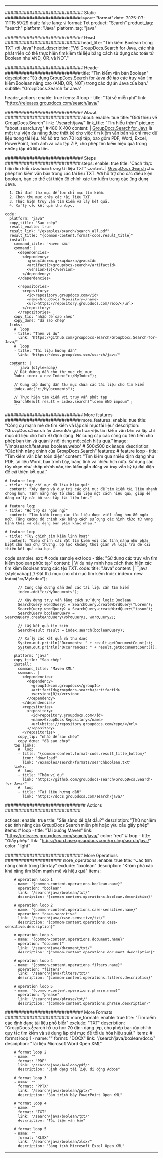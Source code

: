 
---
############################# Static ############################
layout: "format"
date:  2025-03-11T15:59:29
draft: false
lang: vi
format: Txt
product: "Search"
product_tag: "search"
platform: "Java"
platform_tag: "java"

############################# Head ############################
head_title: "Tìm kiếm Boolean trong TXT với Java"
head_description: "Với GroupDocs.Search for Java, các nhà phát triển có thể thực hiện tìm kiếm tài liệu bằng cách sử dụng các toán tử Boolean như AND, OR, và NOT."

############################# Header ############################
title: "Tìm kiếm văn bản Boolean" 
description: "Sử dụng GroupDocs.Search for Java để tạo các truy vấn tìm kiếm Boolean nâng cao (AND, OR, NOT) trong các dự án Java của bạn."
subtitle: "GroupDocs.Search for Java" 

header_actions:
  enable: true
  items:
    #  loop
    - title: "Tải về miễn phí"
      link: "https://releases.groupdocs.com/search/java/"
      
############################# About ############################
about:
    enable: true
    title: "Giới thiệu về GroupDocs.Search"
    link: "/search/java/"
    link_title: "Tìm hiểu thêm"
    picture: "about_search.svg" # 480 X 400
    content: |
       [GroupDocs.Search for Java](/search/java/) là một thư viện đa năng được thiết kế cho việc tìm kiếm văn bản và chỉ mục dữ liệu trong tài liệu. Nó hỗ trợ hơn 70 loại tệp, bao gồm PDF, Word, Excel, PowerPoint, hình ảnh và các tệp ZIP, cho phép tìm kiếm hiệu quả trong những tập dữ liệu lớn.

############################# Steps ############################
steps:
    enable: true
    title: "Cách thực hiện tìm kiếm boolean trong tài liệu TXT"
    content: |
      [GroupDocs.Search](/search/java/) cho phép tìm kiếm văn bản trong các tài liệu TXT. Với hỗ trợ cho các điều kiện boolean, bạn có thể cải thiện độ chính xác tìm kiếm trong các ứng dụng Java.
      
      1. Chỉ định thư mục để lưu chỉ mục tìm kiếm.
      2. Chọn thư mục chứa các tài liệu TXT.
      3. Thực hiện truy vấn tìm kiếm và lấy kết quả.
      4. Xử lý các kết quả thu được.
   
    code:
      platform: "java"
      copy_title: "Sao chép"
      result_enable: true
      result_link: "/examples/search/search_all.pdf"
      result_title: "{common-content.format-code.result_title}"
      install:
        command_title: "Maven XML"
        command: |
          <dependencies>
            <dependency>
              <groupId>com.groupdocs</groupId>
              <artifactId>groupdocs-search</artifactId>
              <version>{0}</version>
            </dependency>
          </dependencies>

          <repositories>
            <repository>
              <id>repository.groupdocs.com</id>
              <name>GroupDocs Repository</name>
              <url>https://repository.groupdocs.com/repo/</url>
            </repository>
          </repositories>
        copy_tip: "nhấp để sao chép"
        copy_done: "đã sao chép"
      links:
        #  loop
        - title: "Thêm ví dụ"
          link: "https://github.com/groupdocs-search/GroupDocs.Search-for-Java/"
        #  loop
        - title: "Tài liệu hướng dẫn"
          link: "https://docs.groupdocs.com/search/java/"
          
      content: |
        ```java {style=abap}
        // Đặt đường dẫn cho thư mục chỉ mục
        Index index = new Index("c:/MyIndex");

        // Cung cấp đường dẫn thư mục chứa các tài liệu cho tìm kiếm
        index.add("c:/MyDocuments");

        // Thực hiện tìm kiếm với truy vấn phức tạp
        SearchResult result = index.search("lorem AND impsum");
        ```            

############################# More features ############################
more_features:
  enable: true
  title: "Công cụ mạnh mẽ để tìm kiếm và lập chỉ mục tài liệu"
  description: "GroupDocs.Search for Java đơn giản hóa việc tìm kiếm văn bản và lập chỉ mục dữ liệu cho hơn 70 định dạng. Nó cung cấp các công cụ tiên tiến cho phép bạn tìm và quản lý nội dung một cách hiệu quả."
  image: "/img/search/features_boolean.webp" # 500x500 px
  image_description: "Các tính năng chính của GroupDocs.Search"
  features:
    # feature loop
    - title: "Tìm kiếm văn bản toàn diện"
      content: "Tìm kiếm qua nhiều định dạng như PDF, tài liệu Word, bản trình bày, bảng tính và nhiều hơn nữa. Sử dụng các tùy chọn như khớp chính xác, tìm kiếm gần đúng và truy vấn ký tự đại diện để cải thiện kết quả."

    # feature loop
    - title: "Lập chỉ mục dữ liệu hiệu quả"
      content: "Xây dựng và duy trì các chỉ mục để tìm kiếm tài liệu nhanh chóng hơn. Tính năng này tổ chức dữ liệu một cách hiệu quả, giúp dễ dàng xử lý các bộ sưu tập tài liệu lớn."

    # feature loop
    - title: "Hỗ trợ đa ngôn ngữ"
      content: "Tìm kiếm trong các tài liệu được viết bằng hơn 80 ngôn ngữ. Tăng cường độ chính xác bằng cách sử dụng các hình thức từ vựng hình thái và các dạng bàn phím khác nhau."

    # feature loop
    - title: "Tùy chỉnh tìm kiếm linh hoạt"
      content: "Điều chỉnh cài đặt tìm kiếm với các tính năng như phân biệt chữ hoa chữ thường, bộ lọc khoảng thời gian và loại trừ để cải thiện kết quả của bạn."
      
  code_samples_ext:
    # code sample ext loop
    - title: "Sử dụng các truy vấn tìm kiếm boolean phức tạp"
      content: |
        Ví dụ này minh họa cách thực hiện các tìm kiếm Boolean trong các tệp TXT.
      code:
        title: "Java"
        content: |
          ```java {style=abap}
          // Đặt thư mục cho chỉ mục tìm kiếm
          Index index = new Index("c:/MyIndex");
              
          // Cung cấp đường dẫn đến các tài liệu cần tìm kiếm
          index.add("c:/MyDocuments");

          // Xây dựng truy vấn bằng cách sử dụng logic Boolean
          SearchQuery wordQuery1 = SearchQuery.createWordQuery("Lorem");
          SearchQuery wordQuery2 = SearchQuery.createWordQuery("ipsum");
          SearchQuery booleanQuery = SearchQuery.createAndQuery(wordQuery1, wordQuery2);

          // Lấy kết quả tìm kiếm
          SearchResult result = index.search(booleanQuery);
          
          // Xử lý các kết quả đã thu được
          System.out.println("Documents: " + result.getDocumentCount());
          System.out.println("Occurrences: " + result.getDocumentCount());
          ```
        platform: "java"
        copy_title: "Sao chép"
        install:
          command_title: "Maven XML"
          command: |
            <dependencies>
              <dependency>
                <groupId>com.groupdocs</groupId>
                <artifactId>groupdocs-search</artifactId>
                <version>{0}</version>
              </dependency>
            </dependencies>
            <repositories>
              <repository>
                <id>repository.groupdocs.com</id>
                <name>GroupDocs Repository</name>
                <url>https://repository.groupdocs.com/repo/</url>
              </repository>
            </repositories>
          copy_tip: "nhấp để sao chép"
          copy_done: "đã sao chép"
        top_links:
          #  loop
          - title: "{common-content.format-code.result_title_bottom}"
            icon: "download"
            link: "/examples/search/formats/searchboolean.txt"
        links:
          #  loop
          - title: "Thêm ví dụ"
            link: "https://github.com/groupdocs-search/GroupDocs.Search-for-Java/"
          #  loop
          - title: "Tài liệu hướng dẫn"
            link: "https://docs.groupdocs.com/search/java/"
            

            


############################## Actions ############################

actions:
  enable: true
  title: "Sẵn sàng để bắt đầu?"
  description: "Thử nghiệm các tính năng của GroupDocs.Search miễn phí hoặc yêu cầu giấy phép"
  items:
    #  loop
    - title: "Tải xuống Maven"
      link: "https://releases.groupdocs.com/search/java/"
      color: "red"
        #  loop
    - title: "Giấy phép"
      link: "https://purchase.groupdocs.com/pricing/search/java/"
      color: "light"


############################# More Operations #####################
more_operations:
    enable: true
    title: "Các tính năng chính trong tầm tay"
    exclude: "boolean"
    description: "Khám phá các khả năng tìm kiếm mạnh mẽ và hiệu quả"
    items: 
          
        # operation loop 1
        - name: "{common-content.operations.boolean.name}"
          operation: "boolean"
          link: "/search/java/boolean/txt/"
          description: "{common-content.operations.boolean.description}"

        # operation loop 2
        - name: "{common-content.operations.case-sensitive.name}"
          operation: "case-sensitive"
          link: "/search/java/case-sensitive/txt/"
          description: "{common-content.operations.case-sensitive.description}"

        # operation loop 3
        - name: "{common-content.operations.document.name}"
          operation: "document"
          link: "/search/java/document/txt/"
          description: "{common-content.operations.document.description}"

        # operation loop 4
        - name: "{common-content.operations.filters.name}"
          operation: "filters"
          link: "/search/java/filters/txt/"
          description: "{common-content.operations.filters.description}"

        # operation loop 5
        - name: "{common-content.operations.phrase.name}"
          operation: "phrase"
          link: "/search/java/phrase/txt/"
          description: "{common-content.operations.phrase.description}"
          
        
          
############################# More Formats ########################
more_formats:
    enable: true
    title: "Tìm kiếm các định dạng tài liệu phổ biến"
    exclude: "TXT"
    description: "GroupDocs.Search hỗ trợ hơn 70 định dạng tệp, cho phép bạn tùy chỉnh quy tắc tìm kiếm và sử dụng lập chỉ mục để tối ưu hóa hiệu suất."
    items: 
        # format loop 1
        - name: ""
          format: "DOCX"
          link: "/search/java/boolean/docx/"
          description: "Tài liệu Microsoft Word Open XML"
          
        # format loop 2
        - name: ""
          format: "PDF"
          link: "/search/java/boolean/pdf/"
          description: "Định dạng tài liệu di động Adobe"
          
        # format loop 3
        - name: ""
          format: "PPTX"
          link: "/search/java/boolean/pptx/"
          description: "Bản trình bày PowerPoint Open XML"

        # format loop 4
        - name: ""
          format: "TXT"
          link: "/search/java/boolean/txt/"
          description: "Tài liệu văn bản"
          
        # format loop 5
        - name: ""
          format: "XLSX"
          link: "/search/java/boolean/xlsx/"
          description: "Bảng tính Microsoft Excel Open XML"
  

---